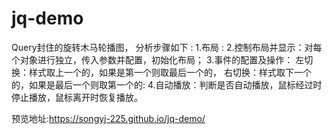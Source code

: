 # jq-demo
Query封住的旋转木马轮播图，
分析步骤如下 :
  1.布局 :
  2.控制布局并显示：对每个对象进行独立，传入参数并配置，初始化布局；
  3.事件的配置及操作： 左切换：样式取上一个的，如果是第一个则取最后一个的， 右切换：样式取下一个的，如果是最后一个则取第一个的:
  4.自动播放：判断是否自动播放，鼠标经过时停止播放，鼠标离开时恢复播放。
  
预览地址:https://songyj-225.github.io/jq-demo/
